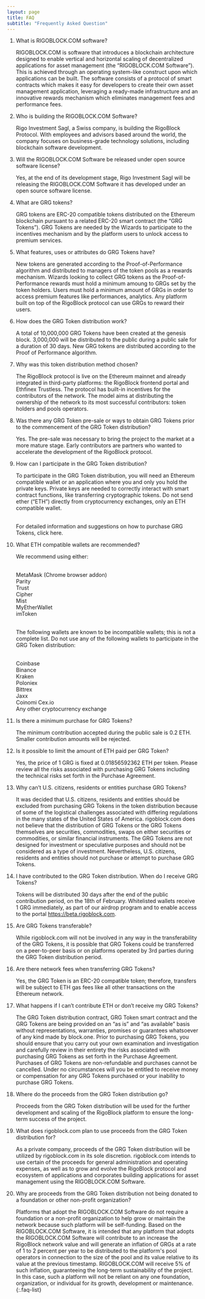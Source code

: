 ```yaml
---
layout: page
title: FAQ
subtitle: "Frequently Asked Question"
---
```


01. <span>What is RIGOBLOCK.COM software?</span>
    >
    RIGOBLOCK.COM is software that introduces a blockchain architecture designed to enable vertical and horizontal scaling of decentralized applications for asset management (the “RIGOBLOCK.COM Software”). This is achieved through an operating system-like construct upon which applications can be built. The software consists of a protocol of smart contracts which makes it easy for developers to create their own asset management application, leveraging a ready-made infrastructure and an innovative rewards mechanism which eliminates management fees and performance fees.

02. <span>Who is building the RIGOBLOCK.COM Software?</span>
    >
    Rigo Investment Sagl, a Swiss company, is building the RigoBlock Protocol. With employees and advisors based around the world, the company focuses on business-grade technology solutions, including blockchain software development.

03. <span>Will the RIGOBLOCK.COM Software be released under open source software license?</span>
    >
    Yes, at the end of its development stage, Rigo Investment Sagl will be releasing the RIGOBLOCK.COM Software it has developed under an open source software license.

04. <span>What are GRG tokens?</span>
    >
    GRG tokens are ERC-20 compatible tokens distributed on the Ethereum blockchain pursuant to a related ERC-20 smart contract (the “GRG Tokens”). GRG Tokens are needed by the Wizards to participate to the incentives mechanism and by the platform users to unlock access to premium services.

05. <span>What features, uses or attributes do GRG Tokens have?</span>
    >
    New tokens are generated according to the Proof-of-Performance algorithm and distributed to managers of the token pools as a rewards mechanism. Wizards looking to collect GRG tokens as the Proof-of-Performance rewards must hold a minimum amoung to GRGs set by the token holders. Users must hold a minimum amount of GRGs in order to access premium features like performances, analytics. Any platform built on top of the RigoBlock protocol can use GRGs to reward their users.

06. <span>How does the GRG Token distribution work?</span>
    >
    A total of 10,000,000 GRG Tokens have been created at the genesis block. 3,000,000 will be distributed to the public during a public sale for a duration of 30 days. New GRG tokens are distributed according to the Proof of Performance algorithm.

07. <span>Why was this token distribution method chosen?</span>
    >
    The RigoBlock protocol is live on the Ethereum mainnet and already integrated in third-party platforms: the RigoBlock frontend portal and Ethfinex Trustless. The protocol has built-in incentives for the contributors of the network. The model aims at distributing the ownership of the network to its most successful contributors: token holders and pools operators.

08. <span>Was there any GRG Token pre-sale or ways to obtain GRG Tokens prior to the commencement of the GRG Token distribution?</span>
    >
    Yes. The pre-sale was necessary to bring the project to the market at a more mature stage. Early contributors are partners who wanted to accelerate the development of the RigoBlock protocol.

09. <span>How can I participate in the GRG Token distribution?</span>
    >
    To participate in the GRG Token distribution, you will need an Ethereum compatible wallet or an application where you and only you hold the private keys. Private keys are needed to correctly interact with smart contract functions, like transferring cryptographic tokens. Do not send ether (“ETH”) directly from cryptocurrency exchanges, only an ETH compatible wallet.
    >  
    &nbsp;  
    For detailed information and suggestions on how to purchase GRG Tokens, click here.

10. <span>What ETH compatible wallets are recommended?</span>
    >
    We recommend using either:
    >
    &nbsp;  
    MetaMask (Chrome browser addon)  
    Parity  
    Trust  
    Cipher  
    Mist  
    MyEtherWallet  
    imToken  
    >
    &nbsp;  
    The following wallets are known to be incompatible wallets; this is not a complete list. Do not use any of the following wallets to participate in the GRG Token distribution:
    >
    &nbsp;  
    Coinbase  
    Binance  
    Kraken  
    Poloniex  
    Bittrex  
    Jaxx  
    Coinomi
    Cex.io   
    Any other cryptocurrency exchange

11. <span>Is there a minimum purchase for GRG Tokens?</span>
    >
    The minimum contribution accepted during the public sale is 0.2 ETH. Smaller contribution amounts will be rejected.

12. <span>Is it possible to limit the amount of ETH paid per GRG Token?</span>
    >
    Yes, the price of 1 GRG is fixed at 0.01856592362 ETH per token. Please review all the risks associated with purchasing GRG Tokens including the technical risks set forth in the Purchase Agreement.

13. <span>Why can’t U.S. citizens, residents or entities purchase GRG Tokens?</span>
    >
    It was decided that U.S. citizens, residents and entities should be excluded from purchasing GRG Tokens in the token distribution because of some of the logistical challenges associated with differing regulations in the many states of the United States of America. rigoblock.com does not believe that the distribution of GRG Tokens or the GRG Tokens themselves are securities, commodities, swaps on either securities or commodities, or similar financial instruments. The GRG Tokens are not designed for investment or speculative purposes and should not be considered as a type of investment. Nevertheless, U.S. citizens, residents and entities should not purchase or attempt to purchase GRG Tokens.

14. <span>I have contributed to the GRG Token distribution. When do I receive GRG Tokens?</span>
    >
    Tokens will be distributed 30 days after the end of the public contribution period, on the 18th of February. Whitelisted wallets receive 1 GRG immediately, as part of our airdrop program and to enable access to the portal https://beta.rigoblock.com.

15. <span>Are GRG Tokens transferable?</span>
    >
    While rigoblock.com will not be involved in any way in the transferability of the GRG Tokens, it is possible that GRG Tokens could be transferred on a peer-to-peer basis or on platforms operated by 3rd parties during the GRG Token distribution period.

16. <span>Are there network fees when transferring GRG Tokens?</span>
    >
    Yes, the GRG Token is an ERC-20 compatible token; therefore, transfers will be subject to ETH gas fees like all other transactions on the Ethereum network.

17. <span>What happens if I can’t contribute ETH or don’t receive my GRG Tokens?</span>
    >
    The GRG Token distribution contract, GRG Token smart contract and the GRG Tokens are being provided on an “as is” and “as available” basis without representations, warranties, promises or guarantees whatsoever of any kind made by block.one. Prior to purchasing GRG Tokens, you should ensure that you carry out your own examination and investigation and carefully review in their entirety the risks associated with purchasing GRG Tokens as set forth in the Purchase Agreement. Purchases of GRG Tokens are non-refundable and purchases cannot be cancelled. Under no circumstances will you be entitled to receive money or compensation for any GRG Tokens purchased or your inability to purchase GRG Tokens.

18. <span>Where do the proceeds from the GRG Token distribution go?</span>
    >
    Proceeds from the GRG Token distribution will be used for the further development and scaling of the RigoBlock platform to ensure the long-term success of the project.

19. <span>What does rigoblock.com plan to use proceeds from the GRG Token distribution for?</span>
    >
    As a private company, proceeds of the GRG Token distribution will be utilized by rigoblock.com in its sole discretion. rigoblock.com intends to use certain of the proceeds for general administration and operating expenses, as well as to grow and evolve the RigoBlock protocol and ecosystem of applications and corporates building applications for asset management using the RIGOBLOCK.COM Software.

20. <span>Why are proceeds from the GRG Token distribution not being donated to a foundation or other non-profit organization?</span>
    >
    Platforms that adopt the RIGOBLOCK.COM Software do not require a foundation or a non-profit organization to help grow or maintain the network because such platform will be self-funding. Based on the RIGOBLOCK.COM Software, it is intended that any platform that adopts the RIGOBLOCK.COM Software will contribute to an increase the RigoBlock network value and will generate an inflation of GRGs at a rate of 1 to 2 percent per year to be distributed to the platform's pool operators in connection to the size of the pool and its value relative to its value at the previous timestamp. RIGOBLOCK.COM will receive 5% of such inflation, guaranteeing the long-term sustainability of the project. In this case, such a platform will not be reliant on any one foundation, organization, or individual for its growth, development or maintenance.
{:.faq-list}
